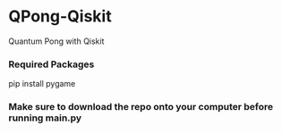# QPong-Qiskit
Quantum Pong with Qiskit

### Required Packages
pip install pygame

### Make sure to download the repo onto your computer before running main.py
